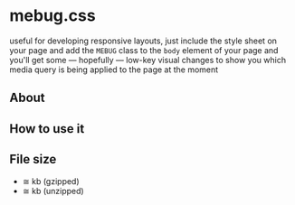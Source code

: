 # mebug.css

useful for developing responsive layouts, just include the style sheet on your page and add the `MEBUG` class to the `body` element of your page and you'll get some — hopefully — low-key visual changes to show you which media query is being applied to the page at the moment

## About

## How to use it

## File size

- ≅ kb (gzipped)
- ≅ kb (unzipped)
